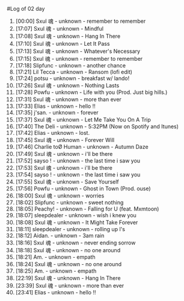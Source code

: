 #Log of 02 day

1. [00:00] Sxul 魂 - unknown - remember to remember
1. [17:07] Sxul 魂 - unknown - Mindful
1. [17:08] Sxul 魂 - unknown - Hang In There
1. [17:10] Sxul 魂 - unknown - Let It Pass
1. [17:13] Sxul 魂 - unknown - Whatever's Necessary
1. [17:15] Sxul 魂 - unknown - remember to remember
1. [17:18] Slipfunc - unknown - another chance
1. [17:21] Lil Tecca - unknown - Ransom (lofi edit)
1. [17:24] potsu - unknown - breakfast w/ lando!
1. [17:26] Sxul 魂 - unknown - Nothing Lasts
1. [17:28] Powfu - unknown - Life with you (Prod. Just big hills.)
1. [17:31] Sxul 魂 - unknown - more than ever
1. [17:33] Elias - unknown - hello !!
1. [17:35] j'san. - unknown - forever
1. [17:37] Sxul 魂 - unknown - Let Me Take You On A Trip
1. [17:40] The Deli - unknown - 5:32PM (Now on Spotify and Itunes)
1. [17:42] Elias - unknown - lost.
1. [17:45] Sxul 魂 - unknown - Forever Will
1. [17:46] Charlie toØ Human - unknown - Autumn Daze
1. [17:49] Sxul 魂 - unknown - i'll be there
1. [17:52] sayso ! - unknown - the last time i saw you
1. [17:53] Sxul 魂 - unknown - i'll be there
1. [17:54] sayso ! - unknown - the last time i saw you
1. [17:55] Sxul 魂 - unknown - Save Yourself
1. [17:56] Powfu - unknown - Ghost in Town (Prod. ouse)
1. [18:00] Sxul 魂 - unknown - worries
1. [18:02] Slipfunc - unknown - sweet nothing
1. [18:05] Peachy! - unknown - Falling for U (feat. Mxmtoon)
1. [18:07] sleepdealer - unknown - wish i knew you
1. [18:08] Sxul 魂 - unknown - It Might Take Forever
1. [18:11] sleepdealer - unknown - rolling up l's
1. [18:12] Aidan. - unknown - 3am rain
1. [18:16] Sxul 魂 - unknown - never ending sorrow
1. [18:18] Sxul 魂 - unknown - no one around
1. [18:21] Am. - unknown - empath
1. [18:24] Sxul 魂 - unknown - no one around
1. [18:25] Am. - unknown - empath
1. [22:19] Sxul 魂 - unknown - Hang In There
1. [23:39] Sxul 魂 - unknown - more than ever
1. [23:41] Elias - unknown - hello !!
